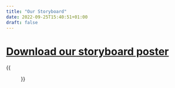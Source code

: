 ```yaml
---
title: "Our Storyboard"
date: 2022-09-25T15:40:51+01:00
draft: false
---
```


# [Download our storyboard poster](https://drive.google.com/file/d/1YvyzZXaXvjt0KdRGErFUrJC5ZfJXv9vD/view?usp=sharing)

{{<figure src="/images/illustrations/storyboard.svg" link="https://drive.google.com/file/d/1YvyzZXaXvjt0KdRGErFUrJC5ZfJXv9vD/view?usp=sharing">}}

